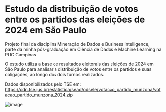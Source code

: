 # Estudo da distribuição de votos entre os partidos das eleições de 2024 em São Paulo

Projeto final da disciplina Mineração de Dados e Business Intelligence, parte da minha pós-graduação em Ciência de Dados e Machine Learning na PUC Campinas.

O estudo utiliza a base de resultados eleitorais das eleições de 2024 em São Paulo para analisar a distribuição de votos entre os partidos e suas coligações, ao longo dos dois turnos realizados.

Dados disponibilizados pelo TSE em: https://cdn.tse.jus.br/estatistica/sead/odsele/votacao_partido_munzona/votacao_partido_munzona_2024.zip

![image](https://github.com/user-attachments/assets/830d6c2e-1819-4c4c-a481-04d5fa3aec90)
